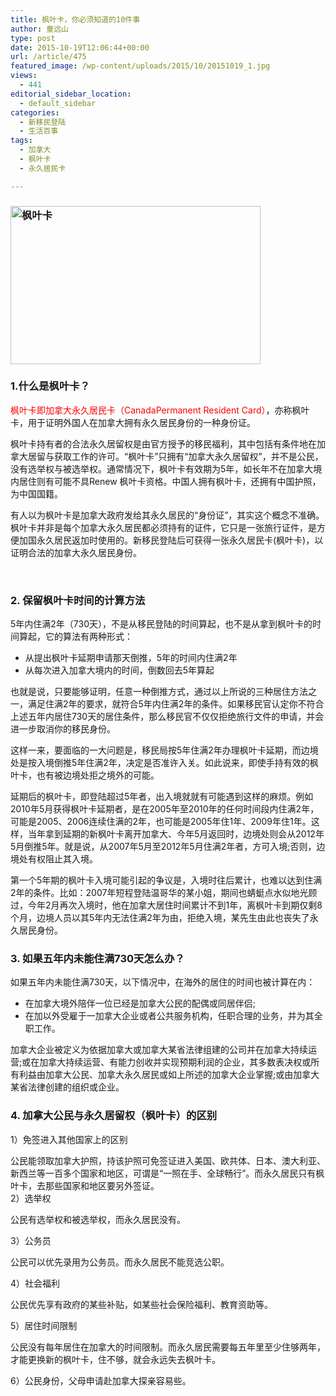 ```yaml
---
title: 枫叶卡，你必须知道的10件事
author: 童远山
type: post
date: 2015-10-19T12:06:44+00:00
url: /article/475
featured_image: /wp-content/uploads/2015/10/20151019_1.jpg
views:
  - 441
editorial_sidebar_location:
  - default_sidebar
categories:
  - 新移民登陆
  - 生活百事
tags:
  - 加拿大
  - 枫叶卡
  - 永久居民卡

---
```

### [<img decoding="async" loading="lazy" class="alignnone size-full wp-image-476" src="http://52sask.com/wp-content/uploads/2015/10/20151019_1.jpg" alt="枫叶卡" width="400" height="253" />][1]

### 1.什么是枫叶卡？

<span style="color: #ff0000;">枫叶卡即加拿大永久居民卡（CanadaPermanent Resident Card）</span>，亦称枫叶卡，用于证明外国人在加拿大拥有永久居民身份的一种身份证。

枫叶卡持有者的合法永久居留权是由官方授予的移民福利，其中包括有条件地在加拿大居留与获取工作的许可。“枫叶卡”只拥有“加拿大永久居留权”，并不是公民，没有选举权与被选举权。通常情况下，枫叶卡有效期为5年，如长年不在加拿大境内居住则有可能不具Renew 枫叶卡资格。中国人拥有枫叶卡，还拥有中国护照，为中国国籍。

有人以为枫叶卡是加拿大政府发给其永久居民的“身份证”，其实这个概念不准确。枫叶卡并非是每个加拿大永久居民都必须持有的证件，它只是一张旅行证件，是方便加国永久居民返加时使用的。新移民登陆后可获得一张永久居民卡(枫叶卡)，以证明合法的加拿大永久居民身份。

&nbsp;

### 2. 保留枫叶卡时间的计算方法

5年内住满2年（730天），不是从移民登陆的时间算起，也不是从拿到枫叶卡的时间算起，它的算法有两种形式：

  * 从提出枫叶卡延期申请那天倒推，5年的时间内住满2年
  * 从每次进入加拿大境内的时间，倒数回去5年算起

也就是说，只要能够证明，任意一种倒推方式，通过以上所说的三种居住方法之一，满足住满2年的要求，就符合5年内住满2年的条件。如果移民官认定你不符合上述五年内居住730天的居住条件，那么移民官不仅仅拒绝旅行文件的申请，并会进一步取消你的移民身份。

这样一来，要面临的一大问题是，移民局按5年住满2年办理枫叶卡延期，而边境处是按入境倒推5年住满2年，决定是否准许入关。如此说来，即使手持有效的枫叶卡，也有被边境处拒之境外的可能。

延期后的枫叶卡，即登陆超过5年者，出入境就就有可能遇到这样的麻烦。例如2010年5月获得枫叶卡延期者，是在2005年至2010年的任何时间段内住满2年，可能是2005、2006连续住满的2年，也可能是2005年住1年、2009年住1年。这样，当年拿到延期的新枫叶卡离开加拿大、今年5月返回时，边境处则会从2012年5月倒推5年。就是说，从2007年5月至2012年5月住满2年者，方可入境;否则，边境处有权阻止其入境。

第一个5年期的枫叶卡入境可能引起的争议是，入境时往后累计，也难以达到住满2年的条件。比如：2007年短程登陆温哥华的某小姐，期间也蜻蜓点水似地光顾过，今年2月再次入境时，他在加拿大居住时间累计不到1年，离枫叶卡到期仅剩8个月，边境人员以其5年内无法住满2年为由，拒绝入境，某先生由此也丧失了永久居民身份。

### 3. 如果五年内未能住满730天怎么办？

如果五年内未能住满730天，以下情况中，在海外的居住的时间也被计算在内：

  * 在加拿大境外陪伴一位已经是加拿大公民的配偶或同居伴侣;
  * 在加以外受雇于一加拿大企业或者公共服务机构，任职合理的业务，并为其全职工作。

加拿大企业被定义为依据加拿大或加拿大某省法律组建的公司并在加拿大持续运营;或在加拿大持续运营、有能力创收并实现预期利润的企业，其多数表决权或所有利益由加拿大公民、加拿大永久居民或如上所述的加拿大企业掌握;或由加拿大某省法律创建的组织或企业。

### 4. 加拿大公民与永久居留权（枫叶卡）的区别

1）免签进入其他国家上的区别

公民能领取加拿大护照，持该护照可免签证进入美国、欧共体、日本、澳大利亚、新西兰等一百多个国家和地区，可谓是“一照在手、全球畅行”。而永久居民只有枫叶卡，去那些国家和地区要另外签证。  
2）选举权

公民有选举权和被选举权，而永久居民没有。

3）公务员

公民可以优先录用为公务员。而永久居民不能竞选公职。

4）社会福利

公民优先享有政府的某些补贴，如某些社会保险福利、教育资助等。

5）居住时间限制

公民没有每年居住在加拿大的时间限制。而永久居民需要每五年里至少住够两年，才能更换新的枫叶卡，住不够，就会永远失去枫叶卡。

6）公民身份，父母申请赴加拿大探亲容易些。

&nbsp;

 [1]: http://52sask.com/wp-content/uploads/2015/10/20151019_1.jpg